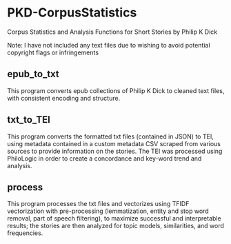 # PKD-CorpusStatistics

Corpus Statistics and Analysis Functions for Short Stories by Philip K Dick

Note: I have not included any text files due to wishing to avoid potential copyright flags or infringements

## epub_to_txt
This program converts epub collections of Philip K Dick to cleaned text files, with consistent encoding and structure.

## txt_to_TEI
This program converts the formatted txt files (contained in JSON) to TEI, using metadata contained in a custom metadata CSV scraped from various sources to provide information on the stories. The TEI was processed using PhiloLogic in order to create a concordance and key-word trend and analysis.

## process
This program processes the txt files and vectorizes using TFIDF vectorization with pre-processing (lemmatization, entity and stop word removal, part of speech filtering), to maximize successful and interpretable results; the stories are then analyzed for topic models, similarities, and word frequencies.
